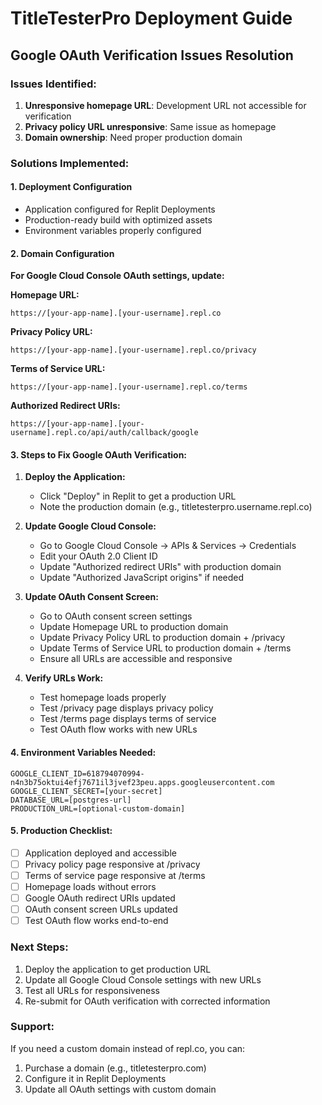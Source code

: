 # TitleTesterPro Deployment Guide

## Google OAuth Verification Issues Resolution

### Issues Identified:
1. **Unresponsive homepage URL**: Development URL not accessible for verification
2. **Privacy policy URL unresponsive**: Same issue as homepage
3. **Domain ownership**: Need proper production domain

### Solutions Implemented:

#### 1. Deployment Configuration
- Application configured for Replit Deployments
- Production-ready build with optimized assets
- Environment variables properly configured

#### 2. Domain Configuration
**For Google Cloud Console OAuth settings, update:**

**Homepage URL:** 
```
https://[your-app-name].[your-username].repl.co
```

**Privacy Policy URL:**
```
https://[your-app-name].[your-username].repl.co/privacy
```

**Terms of Service URL:**
```
https://[your-app-name].[your-username].repl.co/terms
```

**Authorized Redirect URIs:**
```
https://[your-app-name].[your-username].repl.co/api/auth/callback/google
```

#### 3. Steps to Fix Google OAuth Verification:

1. **Deploy the Application:**
   - Click "Deploy" in Replit to get a production URL
   - Note the production domain (e.g., titletesterpro.username.repl.co)

2. **Update Google Cloud Console:**
   - Go to Google Cloud Console → APIs & Services → Credentials
   - Edit your OAuth 2.0 Client ID
   - Update "Authorized redirect URIs" with production domain
   - Update "Authorized JavaScript origins" if needed

3. **Update OAuth Consent Screen:**
   - Go to OAuth consent screen settings
   - Update Homepage URL to production domain
   - Update Privacy Policy URL to production domain + /privacy
   - Update Terms of Service URL to production domain + /terms
   - Ensure all URLs are accessible and responsive

4. **Verify URLs Work:**
   - Test homepage loads properly
   - Test /privacy page displays privacy policy
   - Test /terms page displays terms of service
   - Test OAuth flow works with new URLs

#### 4. Environment Variables Needed:
```
GOOGLE_CLIENT_ID=618794070994-n4n3b75oktui4efj7671il3jvef23peu.apps.googleusercontent.com
GOOGLE_CLIENT_SECRET=[your-secret]
DATABASE_URL=[postgres-url]
PRODUCTION_URL=[optional-custom-domain]
```

#### 5. Production Checklist:
- [ ] Application deployed and accessible
- [ ] Privacy policy page responsive at /privacy
- [ ] Terms of service page responsive at /terms
- [ ] Homepage loads without errors
- [ ] Google OAuth redirect URIs updated
- [ ] OAuth consent screen URLs updated
- [ ] Test OAuth flow works end-to-end

### Next Steps:
1. Deploy the application to get production URL
2. Update all Google Cloud Console settings with new URLs
3. Test all URLs for responsiveness
4. Re-submit for OAuth verification with corrected information

### Support:
If you need a custom domain instead of repl.co, you can:
1. Purchase a domain (e.g., titletesterpro.com)
2. Configure it in Replit Deployments
3. Update all OAuth settings with custom domain